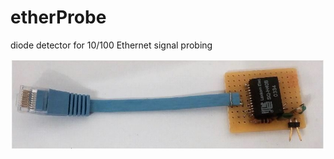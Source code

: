 # etherProbe
diode detector for 10/100 Ethernet signal probing

<img src="https://raw.githubusercontent.com/Art-ut-Kia/etherProbe/master/wikiIllustrations/mockup.jpg">
